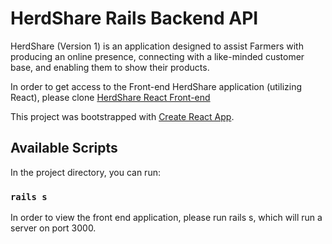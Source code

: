 # HerdShare Rails Backend API

HerdShare (Version 1) is an application designed to assist Farmers with producing an online presence, connecting with a like-minded customer base, and enabling them to show their products.

In order to get access to the Front-end HerdShare application (utilizing React), please clone [HerdShare React Front-end](https://github.com/nsethblanchard/herdshare-frontend)

This project was bootstrapped with [Create React App](https://github.com/facebook/create-react-app).

## Available Scripts

In the project directory, you can run:

### `rails s`

In order to view the front end application, please run rails s, which will run a server on port 3000.
